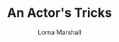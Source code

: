 ---
title: "An Actor's Tricks"
subtitle: ""
description: ""
layout: book
author: Lorna Marshall
started: 2016-01-02
read: 2016-01-10
status: read
rating: 0
color: 
cover: 
pages: 112
progress: 0
link: 
---